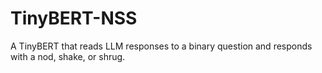 # TinyBERT-NSS
A TinyBERT that reads LLM responses to a binary question and responds with a nod, shake, or shrug.
